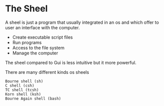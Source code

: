 # The Sheel
A sheel is just a program that usually integrated in an os
and which offer to user an interface with the computer.

* Create executable script files
* Run programs 
* Access to the file system 
* Manage the computer

 The sheel compared to Gui is less intuitive but it more powerful.
 

There are many different kinds os sheels 

    Bourne shell (sh)
    C shell (csh)
    TC shell (tcsh)
    Korn shell (ksh)
    Bourne Again shell (bash)
